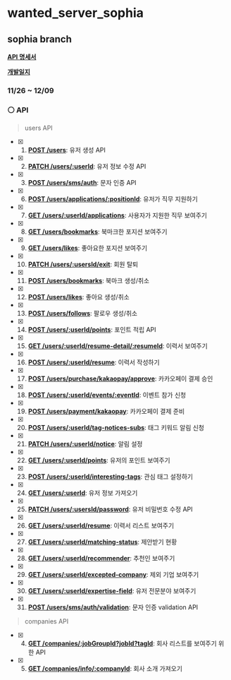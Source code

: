 # wanted_server_sophia
## sophia branch

**[API 명세서](https://docs.google.com/spreadsheets/d/1dvJ-VWZYEzO94MLcwmAwQDpIBosRlO9K/edit?usp=sharing&ouid=116536667498123594116&rtpof=true&sd=true)**


**[개발일지](https://minjuling.notion.site/9709ff72038345ae8fe942a5b7635389)**

### 11/26 ~ 12/09


### ⚪️ API

> users API
- [X] 1. **[POST /users](https://docs.google.com/spreadsheets/d/1dvJ-VWZYEzO94MLcwmAwQDpIBosRlO9K/edit#gid=1526173013)**: 유저 생성 API 

- [X] 2. **[PATCH /users/:userId](https://docs.google.com/spreadsheets/d/1dvJ-VWZYEzO94MLcwmAwQDpIBosRlO9K/edit#gid=1592668718)**: 유저 정보 수정 API 

- [X] 3. **[POST /users/sms/auth](https://docs.google.com/spreadsheets/d/1dvJ-VWZYEzO94MLcwmAwQDpIBosRlO9K/edit#gid=2037859361)**: 문자 인증 API

- [X] 6. **[POST /users/applications/:positionId](https://docs.google.com/spreadsheets/d/1dvJ-VWZYEzO94MLcwmAwQDpIBosRlO9K/edit#gid=1790719966)**: 유저가 직무 지원하기 

- [X] 7. **[GET /users/:userId/applications](https://docs.google.com/spreadsheets/d/1dvJ-VWZYEzO94MLcwmAwQDpIBosRlO9K/edit#gid=35915132)**: 사용자가 지원한 직무 보여주기

- [X] 8. **[GET /users/bookmarks](https://docs.google.com/spreadsheets/d/1dvJ-VWZYEzO94MLcwmAwQDpIBosRlO9K/edit#gid=648682077)**: 북마크한 포지션 보여주기

- [X] 9. **[GET /users/likes](https://docs.google.com/spreadsheets/d/1dvJ-VWZYEzO94MLcwmAwQDpIBosRlO9K/edit#gid=268579385)**: 좋아요한 포지션 보여주기 

- [X] 10. **[PATCH /users/:usersId/exit](https://docs.google.com/spreadsheets/d/1dvJ-VWZYEzO94MLcwmAwQDpIBosRlO9K/edit#gid=615535065)**: 회원 탈퇴 

- [X] 11. **[POST /users/bookmarks](https://docs.google.com/spreadsheets/d/1dvJ-VWZYEzO94MLcwmAwQDpIBosRlO9K/edit#gid=648682077)**: 북마크 생성/취소 

- [X] 12. **[POST /users/likes](https://docs.google.com/spreadsheets/d/1dvJ-VWZYEzO94MLcwmAwQDpIBosRlO9K/edit#gid=1778527533)**: 좋아요 생성/취소 

- [X] 13. **[POST /users/follows](https://docs.google.com/spreadsheets/d/1dvJ-VWZYEzO94MLcwmAwQDpIBosRlO9K/edit#gid=772970233)**: 팔로우 생성/취소 

- [X] 14. **[POST /users/:userId/points](https://docs.google.com/spreadsheets/d/1dvJ-VWZYEzO94MLcwmAwQDpIBosRlO9K/edit#gid=723498643)**: 포인트 적립 API

- [X] 15. **[GET /users/:userId/resume-detail/:resumeId](https://docs.google.com/spreadsheets/d/1dvJ-VWZYEzO94MLcwmAwQDpIBosRlO9K/edit#gid=1727014883)**: 이력서 보여주기 

- [X] 16. **[POST /users/:userId/resume](https://docs.google.com/spreadsheets/d/1dvJ-VWZYEzO94MLcwmAwQDpIBosRlO9K/edit#gid=1114442952)**: 이력서 작성하기

- [X] 17.  **[POST /users/purchase/kakaopay/approve](https://docs.google.com/spreadsheets/d/1dvJ-VWZYEzO94MLcwmAwQDpIBosRlO9K/edit#gid=2108566904)**: 카카오페이 결제 승인 


- [X] 18. **[POST /users/:userId/events/:eventId](https://docs.google.com/spreadsheets/d/1dvJ-VWZYEzO94MLcwmAwQDpIBosRlO9K/edit#gid=1482090445)**: 이벤트 참가 신청

- [X] 19. **[POST /users/payment/kakaopay](https://docs.google.com/spreadsheets/d/1dvJ-VWZYEzO94MLcwmAwQDpIBosRlO9K/edit#gid=204197538)**: 카카오페이 결제 준비 

- [X] 20. **[POST /users/:userId/tag-notices-subs](https://docs.google.com/spreadsheets/d/1vb4-EnUy772bwE0oDXiJzigfGoxssZaC/edit#gid=1904710394)**: 태그 키워드 알림 신청

- [X] 21. **[PATCH /users/:userId/notice](https://docs.google.com/spreadsheets/d/1dvJ-VWZYEzO94MLcwmAwQDpIBosRlO9K/edit#gid=674581821)**: 알림 설정

- [X] 22. **[GET /users/:userId/points](https://docs.google.com/spreadsheets/d/1dvJ-VWZYEzO94MLcwmAwQDpIBosRlO9K/edit#gid=60608233)**: 유저의 포인트 보여주기

- [X] 23. **[POST /users/:userId/interesting-tags](https://docs.google.com/spreadsheets/d/1dvJ-VWZYEzO94MLcwmAwQDpIBosRlO9K/edit#gid=1786704957)**: 관심 태그 설정하기

- [X] 24. **[GET /users/:userId](https://docs.google.com/spreadsheets/d/1dvJ-VWZYEzO94MLcwmAwQDpIBosRlO9K/edit#gid=95092059)**: 유저 정보 가져오기 

- [X] 25. **[PATCH /users/:usersId/password](https://docs.google.com/spreadsheets/d/1dvJ-VWZYEzO94MLcwmAwQDpIBosRlO9K/edit#gid=1390554363)**: 유저 비밀번호 수정 API

- [X] 26. **[GET /users/:userId/resume](https://docs.google.com/spreadsheets/d/1dvJ-VWZYEzO94MLcwmAwQDpIBosRlO9K/edit#gid=2003251781)**: 이력서 리스트 보여주기 

- [X] 27. **[GET /users/:userId/matching-status](https://docs.google.com/spreadsheets/d/1dvJ-VWZYEzO94MLcwmAwQDpIBosRlO9K/edit#gid=269318514)**: 제안받기 현황

- [X] 28. **[GET /users/:userId/recommender](https://docs.google.com/spreadsheets/d/1dvJ-VWZYEzO94MLcwmAwQDpIBosRlO9K/edit#gid=1060443236)**: 추천인 보여주기 

- [X] 29. **[GET /users/:userId/excepted-company](https://docs.google.com/spreadsheets/d/1dvJ-VWZYEzO94MLcwmAwQDpIBosRlO9K/edit#gid=1086840774)**: 제외 기업 보여주기

- [X] 30. **[GET /users/:userId/expertise-field](https://docs.google.com/spreadsheets/d/1dvJ-VWZYEzO94MLcwmAwQDpIBosRlO9K/edit#gid=1551235807)**: 유저 전문분야 보여주기

- [X] 31. **[POST /users/sms/auth/validation](https://docs.google.com/spreadsheets/d/1dvJ-VWZYEzO94MLcwmAwQDpIBosRlO9K/edit#gid=650042490)**: 문자 인증 validation API


> companies API

- [X] 4. **[GET /companies/:jobGroupId?jobId?tagId](https://docs.google.com/spreadsheets/d/1dvJ-VWZYEzO94MLcwmAwQDpIBosRlO9K/edit#gid=405753966)**: 회사 리스트를 보여주기 위한 API

- [X] 5. **[GET /companies/info/:companyId](https://docs.google.com/spreadsheets/d/1dvJ-VWZYEzO94MLcwmAwQDpIBosRlO9K/edit#gid=850580776)**: 회사 소개 가져오기 




